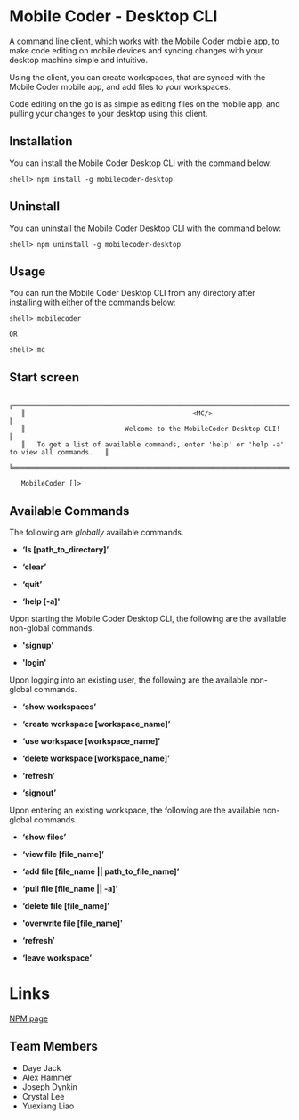 # Mobile Coder - Desktop CLI
A command line client, which works with the Mobile Coder mobile app, to make code editing on mobile devices and syncing changes with your desktop machine 
simple and intuitive.

Using the client, you can create workspaces, that are synced with the Mobile Coder mobile app, and add files to your workspaces.

Code editing on the go is as simple as editing files on the mobile app, and pulling your changes to your desktop using this client.

## Installation

You can install the Mobile Coder Desktop CLI with the command below:

```
shell> npm install -g mobilecoder-desktop
```

## Uninstall

You can uninstall the Mobile Coder Desktop CLI with the command below:

```
shell> npm uninstall -g mobilecoder-desktop
```

## Usage
You can run the Mobile Coder Desktop CLI from any directory after installing with either of the commands below:
```
shell> mobilecoder

OR

shell> mc

```

## Start screen

```
   ╔══════════════════════════════════════════════════════════════════════════════════════════╗
   ║                                          <MC/>                                           ║
   ║                         Welcome to the MobileCoder Desktop CLI!                          ║
   ║   To get a list of available commands, enter 'help' or 'help -a' to view all commands.   ║
   ╚══════════════════════════════════════════════════════════════════════════════════════════╝

   MobileCoder []>
```

## Available Commands 
The following are *globally* available commands.
* **‘ls [path_to_directory]’**

* **‘clear’**

* **‘quit’**

* **‘help [-a]'**

Upon starting the Mobile Coder Desktop CLI, the following are the available non-global commands.
* **'signup'**

* **'login'**

Upon logging into an existing user, the following are the available non-global commands.
* **‘show workspaces’**

* **‘create workspace [workspace_name]’**

* **‘use workspace [workspace_name]’**

* **‘delete workspace [workspace_name]’**

* **‘refresh’**

* **‘signout’**

Upon entering an existing workspace, the following are the available non-global commands.

* **‘show files’**

* **‘view file [file_name]’**

* **‘add file [file_name || path_to_file_name]’**

* **‘pull file [file_name || -a]’**

* **‘delete file [file_name]’**

* **'overwrite file [file_name]'**

* **‘refresh’**

* **‘leave workspace’**

# Links
[NPM page](https://www.npmjs.com/package/@mobile-coder/mobilecoder-desktop)


## Team Members
* Daye Jack
* Alex Hammer
* Joseph Dynkin
* Crystal Lee
* Yuexiang Liao
